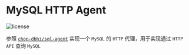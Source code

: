 # MySQL HTTP Agent

![license](https://img.shields.io/github/license/alibaba/dubbo.svg)

参照 [`chop-dbhi/sql-agent`](https://github.com/chop-dbhi/sql-agent) 实现一个 `MySQL` 的 `HTTP` 代理，用于实现通过 `HTTP API` 查询 `MySQL`